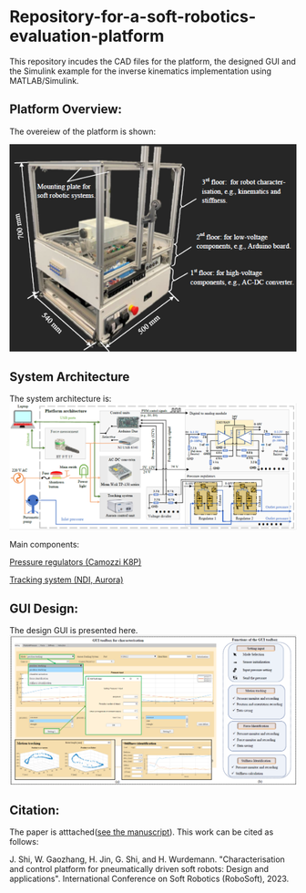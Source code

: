 # Repository-for-a-soft-robotics-evaluation-platform
This repository incudes the CAD files for the platform, the designed GUI and the Simulink example for the inverse kinematics implementation using MATLAB/Simulink.


## Platform Overview:
The overeiew of the platform is shown: 

![image](https://github.com/ucl-robotics-ai/test-platform-soft-robotics/blob/main/My_figures/platform.png)


## System Architecture 
The system architecture is: 
![image](https://github.com/ucl-robotics-ai/test-platform-soft-robotics/blob/main/My_figures/arch_rig.png)

Main components: 

[Pressure regulators (Camozzi K8P)](http://catalogue.camozzi.com/CATALOGUES/CCC-GENCAT/00153/PDF/ENG.6.2.10.pdf)

[Tracking system (NDI, Aurora)](https://www.ndigital.com/electromagnetic-tracking-technology/aurora/)




## GUI Design:
The design GUI is presented here. 
![image](https://github.com/ucl-robotics-ai/test-platform-soft-robotics/blob/main/My_figures/GUI_interface.png)

## Citation: 

The paper is atttached([see the manuscript](https://github.com/ucl-robotics-ai/test-platform-soft-robotics/blob/main/Paper_manucript/manuscript_accepted_version.pdf)). This work can be cited as follows: 

J. Shi, W. Gaozhang, H. Jin, G. Shi, and H. Wurdemann. "Characterisation and control platform for pneumatically driven soft robots: Design
and applications". International Conference on Soft Robotics (RoboSoft), 2023.
